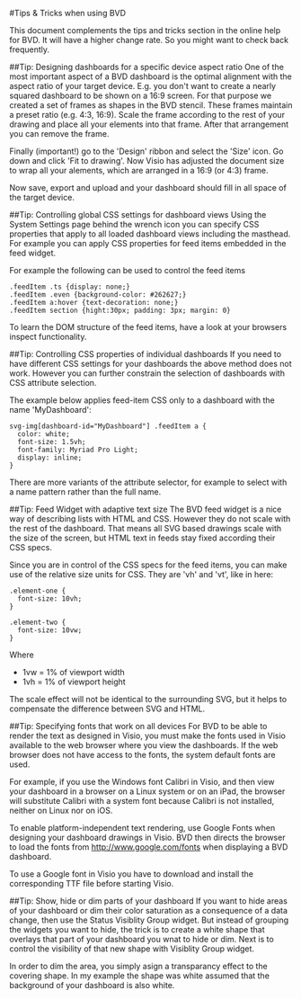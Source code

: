 #Tips & Tricks when using BVD

This document complements the tips and tricks section in the online help for BVD.
It will have a higher change rate. So you might want to check back frequently.

##Tip: Designing dashboards for a specific device aspect ratio
One of the most important aspect of a BVD dashboard is the optimal alignment with the aspect ratio of your target device.
E.g. you don't want to create a nearly squared dashboard to be shown on a 16:9 screen.
For that purpose we created a set of frames as shapes in the BVD stencil. These frames maintain a preset ratio (e.g. 4:3, 16:9).
Scale the frame according to the rest of your drawing and place all your elements into that frame.
After that arrangement you can remove the frame.

Finally (important!) go to the 'Design' ribbon and select the 'Size' icon.
Go down and click 'Fit to drawing'. Now Visio has adjusted the document size to wrap all your alements,
which are arranged in a 16:9 (or 4:3) frame.

Now save, export and upload and your dashboard should fill in all space of the target device.

##Tip: Controlling global CSS settings for dashboard views
Using the System Settings page behind the wrench icon you can specify CSS properties that apply to all loaded dashboard views including
the masthead. For example you can apply CSS properties for feed items embedded in the feed widget.

For example the following can be used to control the feed items

    .feedItem .ts {display: none;} 
    .feedItem .even {background-color: #262627;} 
    .feedItem a:hover {text-decoration: none;} 
    .feedItem section {hight:30px; padding: 3px; margin: 0}

To learn the DOM structure of the feed items, have a look at your browsers inspect functionality.

##Tip: Controlling CSS properties of individual dashboards
If you need to have different CSS settings for your dashboards the above method does not work. 
However you can further constrain the selection of dashboards with CSS attribute selection.

The example below applies feed-item CSS only to a dashboard with the name 'MyDashboard':

    svg-img[dashboard-id="MyDashboard"] .feedItem a {
      color: white;
      font-size: 1.5vh;
      font-family: Myriad Pro Light;
      display: inline;
    } 

There are more variants of the attribute selector, for example to select with a name pattern rather than
the full name.

##Tip: Feed Widget with adaptive text size
The BVD feed widget is a nice way of describing lists with HTML and CSS.
However they do not scale with the rest of the dashboard. That means all SVG based drawings scale with the size of the screen,
but HTML text in feeds stay fixed according their CSS specs.

Since you are in control of the CSS specs for the feed items, you can make use of the relative size units for CSS.
They are 'vh' and 'vt', like in here:

    .element-one {
      font-size: 10vh;
    }

    .element-two {
      font-size: 10vw;
    }

Where 
  * 1vw = 1% of viewport width
  * 1vh = 1% of viewport height 

The scale effect will not be identical to the surrounding SVG, 
but it helps to compensate the difference between SVG and HTML.

##Tip: Specifying fonts that work on all devices
For BVD to be able to render the text as designed in Visio, 
you must make the fonts used in Visio available to the web browser where you view the dashboards. 
If the web browser does not have access to the fonts, the system default fonts are used.

For example, if you use the Windows font Calibri in Visio, 
and then view your dashboard in a browser on a Linux system or on an iPad,
the browser will substitute Calibri with a system font because Calibri is not installed, neither on Linux nor on iOS.

To enable platform-independent text rendering, 
use Google Fonts when designing your dashboard drawings in Visio. 
BVD then directs the browser to load the fonts from http://www.google.com/fonts when displaying a BVD dashboard.

To use a Google font in Visio you have to download and install the corresponding TTF file before starting Visio.

##Tip: Show, hide or dim parts of your dashboard
If you want to hide areas of your dashboard or dim their color saturation as a consequence
of a data change, then use the Status Visiblity Group widget. But instead of grouping the widgets you want to hide,
the trick is to create a white shape that overlays that part of your dashboard you wnat to hide or dim.
Next is to control the visibility of that new shape with Visiblity Group widget.

In order to dim the area, you simply asign a transparancy effect to the covering shape.
In my example the shape was white assumed that the background of your dashboard is also white.


